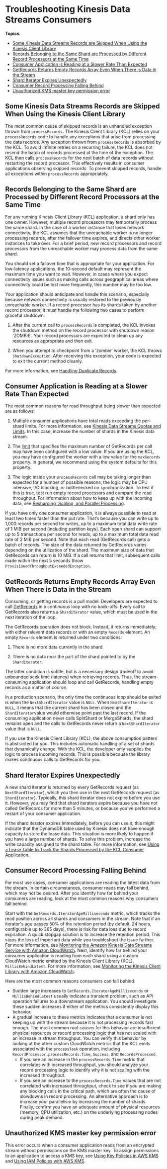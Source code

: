 # Troubleshooting Kinesis Data Streams Consumers<a name="troubleshooting-consumers"></a>

**Topics**
+ [Some Kinesis Data Streams Records are Skipped When Using the Kinesis Client Library](#w8aac21c27b5)
+ [Records Belonging to the Same Shard are Processed by Different Record Processors at the Same Time](#records-belonging-to-the-same-shard)
+ [Consumer Application is Reading at a Slower Rate Than Expected](#consumer-app-reading-slower)
+ [GetRecords Returns Empty Records Array Even When There is Data in the Stream](#getrecords-returns-empty)
+ [Shard Iterator Expires Unexpectedly](#shard-iterator-expires-unexpectedly)
+ [Consumer Record Processing Falling Behind](#record-processing-falls-behind)
+ [Unauthorized KMS master key permission error](#unauthorized-kms-consumer)

## Some Kinesis Data Streams Records are Skipped When Using the Kinesis Client Library<a name="w8aac21c27b5"></a>

The most common cause of skipped records is an unhandled exception thrown from `processRecords`\. The Kinesis Client Library \(KCL\) relies on your `processRecords` code to handle any exceptions that arise from processing the data records\. Any exception thrown from `processRecords` is absorbed by the KCL\. To avoid infinite retries on a recurring failure, the KCL does not resend the batch of records processed at the time of the exception\. The KCL then calls `processRecords` for the next batch of data records without restarting the record processor\. This effectively results in consumer applications observing skipped records\. To prevent skipped records, handle all exceptions within `processRecords` appropriately\.

## Records Belonging to the Same Shard are Processed by Different Record Processors at the Same Time<a name="records-belonging-to-the-same-shard"></a>

For any running Kinesis Client Library \(KCL\) application, a shard only has one owner\. However, multiple record processors may temporarily process the same shard\. In the case of a worker instance that loses network connectivity, the KCL assumes that the unreachable worker is no longer processing records, after the failover time expires, and directs other worker instances to take over\. For a brief period, new record processors and record processors from the unreachable worker may process data from the same shard\. 

You should set a failover time that is appropriate for your application\. For low\-latency applications, the 10\-second default may represent the maximum time you want to wait\. However, in cases where you expect connectivity issues such as making calls across geographical areas where connectivity could be lost more frequently, this number may be too low\.

Your application should anticipate and handle this scenario, especially because network connectivity is usually restored to the previously unreachable worker\. If a record processor has its shards taken by another record processor, it must handle the following two cases to perform graceful shutdown:

1.  After the current call to `processRecords` is completed, the KCL invokes the shutdown method on the record processor with shutdown reason 'ZOMBIE'\. Your record processors are expected to clean up any resources as appropriate and then exit\.

1.  When you attempt to checkpoint from a 'zombie' worker, the KCL throws `ShutdownException`\. After receiving this exception, your code is expected to exit the current method cleanly\.

For more information, see [Handling Duplicate Records](kinesis-record-processor-duplicates.md)\.

## Consumer Application is Reading at a Slower Rate Than Expected<a name="consumer-app-reading-slower"></a>

The most common reasons for read throughput being slower than expected are as follows:

1. Multiple consumer applications have total reads exceeding the per\-shard limits\. For more information, see [Kinesis Data Streams Quotas and Limits](service-sizes-and-limits.md)\. In this case, increase the number of shards in the Kinesis data stream\.

1. The [limit](https://docs.aws.amazon.com/kinesis/latest/APIReference/API_GetRecords.html#API_GetRecords_RequestSyntax) that specifies the maximum number of GetRecords per call may have been configured with a low value\. If you are using the KCL, you may have configured the worker with a low value for the `maxRecords` property\. In general, we recommend using the system defaults for this property\.

1. The logic inside your `processRecords` call may be taking longer than expected for a number of possible reasons; the logic may be CPU intensive, I/O blocking, or bottlenecked on synchronization\. To test if this is true, test run empty record processors and compare the read throughput\. For information about how to keep up with the incoming data, see [Resharding, Scaling, and Parallel Processing](kinesis-record-processor-scaling.md)\.

If you have only one consumer application, it is always possible to read at least two times faster than the put rate\. That’s because you can write up to 1,000 records per second for writes, up to a maximum total data write rate of 1 MiB per second \(including partition keys\)\. Each open shard can support up to 5 transactions per second for reads, up to a maximum total data read rate of 2 MiB per second\. Note that each read \(GetRecords call\) gets a batch of records\. The size of the data returned by GetRecords varies depending on the utilization of the shard\. The maximum size of data that GetRecords can return is 10 MiB\. If a call returns that limit, subsequent calls made within the next 5 seconds throw `ProvisionedThroughputExceededException`\.

## GetRecords Returns Empty Records Array Even When There is Data in the Stream<a name="getrecords-returns-empty"></a>

Consuming, or getting records is a pull model\. Developers are expected to call [GetRecords](https://docs.aws.amazon.com/kinesis/latest/APIReference/API_GetRecords.html) in a continuous loop with no back\-offs\. Every call to GetRecords also returns a `ShardIterator` value, which must be used in the next iteration of the loop\. 

The GetRecords operation does not block\. Instead, it returns immediately; with either relevant data records or with an empty `Records` element\. An empty `Records` element is returned under two conditions: 

1. There is no more data currently in the shard\. 

1. There is no data near the part of the shard pointed to by the `ShardIterator`\.

The latter condition is subtle, but is a necessary design tradeoff to avoid unbounded seek time \(latency\) when retrieving records\. Thus, the stream\-consuming application should loop and call GetRecords, handling empty records as a matter of course\. 

In a production scenario, the only time the continuous loop should be exited is when the `NextShardIterator` value is `NULL`\. When `NextShardIterator` is `NULL`, it means that the current shard has been closed and the `ShardIterator`value would otherwise point past the last record\. If the consuming application never calls SplitShard or MergeShards, the shard remains open and the calls to GetRecords never return a `NextShardIterator` value that is `NULL`\. 

If you use the Kinesis Client Library \(KCL\), the above consumption pattern is abstracted for you\. This includes automatic handling of a set of shards that dynamically change\. With the KCL, the developer only supplies the logic to process incoming records\. This is possible because the library makes continuous calls to GetRecords for you\. 

## Shard Iterator Expires Unexpectedly<a name="shard-iterator-expires-unexpectedly"></a>

A new shard iterator is returned by every GetRecords request \(as `NextShardIterator`\), which you then use in the next GetRecords request \(as `ShardIterator`\)\. Typically, this shard iterator does not expire before you use it\. However, you may find that shard iterators expire because you have not called GetRecords for more than 5 minutes, or because you've performed a restart of your consumer application\.

If the shard iterator expires immediately, before you can use it, this might indicate that the DynamoDB table used by Kinesis does not have enough capacity to store the lease data\. This situation is more likely to happen if you have a large number of shards\. To solve this problem, increase the write capacity assigned to the shard table\. For more information, see [Using a Lease Table to Track the Shards Processed by the KCL Consumer Application](shared-throughput-kcl-consumers.md#shared-throughput-kcl-consumers-leasetable)\.

## Consumer Record Processing Falling Behind<a name="record-processing-falls-behind"></a>

For most use cases, consumer applications are reading the latest data from the stream\. In certain circumstances, consumer reads may fall behind, which may not be desired\. After you identify how far behind your consumers are reading, look at the most common reasons why consumers fall behind\. 

Start with the `GetRecords.IteratorAgeMilliseconds` metric, which tracks the read position across all shards and consumers in the stream\. Note that if an iterator's age passes 50% of the retention period \(by default, 24 hours, configurable up to 365 days\), there is risk for data loss due to record expiration\. A quick stopgap solution is to increase the retention period\. This stops the loss of important data while you troubleshoot the issue further\. For more information, see [Monitoring the Amazon Kinesis Data Streams Service with Amazon CloudWatch](monitoring-with-cloudwatch.md)\. Next, identify how far behind your consumer application is reading from each shard using a custom CloudWatch metric emitted by the Kinesis Client Library \(KCL\), `MillisBehindLatest`\. For more information, see [Monitoring the Kinesis Client Library with Amazon CloudWatch](monitoring-with-kcl.md)\.

Here are the most common reasons consumers can fall behind:
+ Sudden large increases to `GetRecords.IteratorAgeMilliseconds` or `MillisBehindLatest` usually indicate a transient problem, such as API operation failures to a downstream application\. You should investigate these sudden increases if either of the metrics consistently display this behavior\. 
+ A gradual increase to these metrics indicates that a consumer is not keeping up with the stream because it is not processing records fast enough\. The most common root causes for this behavior are insufficient physical resources or record processing logic that has not scaled with an increase in stream throughput\. You can verify this behavior by looking at the other custom CloudWatch metrics that the KCL emits associated with the `processTask` operation, including `RecordProcessor.processRecords.Time`, `Success`, and `RecordsProcessed`\.
  + If you see an increase in the `processRecords.Time` metric that correlates with increased throughput, you should analyze your record processing logic to identify why it is not scaling with the increased throughput\.
  + If you see an increase to the `processRecords.Time` values that are not correlated with increased throughput, check to see if you are making any blocking calls in the critical path, which are often the cause of slowdowns in record processing\. An alternative approach is to increase your parallelism by increasing the number of shards\. Finally, confirm you have an adequate amount of physical resources \(memory, CPU utilization, etc\.\) on the underlying processing nodes during peak demand\.

## Unauthorized KMS master key permission error<a name="unauthorized-kms-consumer"></a>

This error occurs when a consumer application reads from an encrypted stream without permissions on the KMS master key\. To assign permissions to an application to access a KMS key, see [Using Key Policies in AWS KMS](https://docs.aws.amazon.com/kms/latest/developerguide/key-policies.html) and [Using IAM Policies with AWS KMS](https://docs.aws.amazon.com/kms/latest/developerguide/iam-policies.html)\.
